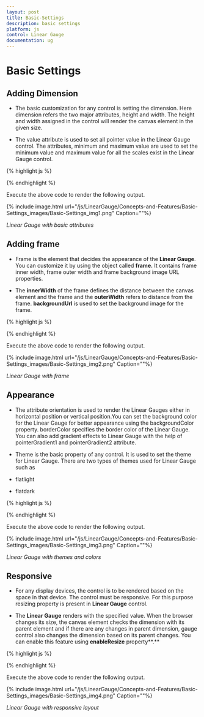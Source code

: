 ```yaml
---
layout: post
title: Basic-Settings
description: basic settings
platform: js
control: Linear Gauge
documentation: ug
---
```


# Basic Settings

## Adding Dimension

* The basic customization for any control is setting the dimension. Here dimension refers the two major attributes, height and width. The height and width assigned in the control will render the canvas element in the given size. 

* The value attribute is used to set all pointer value in the Linear Gauge control. The attributes, minimum and maximum value are used to set the minimum value and maximum value for all the scales exist in the Linear Gauge control.



{% highlight js %}


<div id="LinearGauge1"></div>   
<script type="text/javascript">
 $(function () {
// For Linear Gauge rendering
$("#LinearGauge1").ejLinearGauge({
// For setting linear gauge width
**width: 300,**
// For setting linear gauge height
**height:500,**
// For setting linear gauge minimum value
**minimum:10,**
// For setting linear gauge maximum value
**maximum:110,**
// For setting linear gauge pointer value
**value:78,**
// Adding scale collection
scales: [{
border: { color: "transparent", width: 0 },
showMarkerPointers: false, showBarPointers: true,
// Adding bar pointer collection
barPointers: [{ width: 5, backgroundColor: "Grey"}],
// Adding ticks collection
ticks: [{ type: "majorinterval", width: 2, 
color: "#8c8c8c", distanceFromScale: { x: 7, y: 0 } },
{ type: "minorinterval", width: 1,height:6, 
color: "#8c8c8c", distanceFromScale: { x: 7, y: 0 } }]
}]
});       
});
</script>


{% endhighlight %}



Execute the above code to render the following output.



{% include image.html url="/js/LinearGauge/Concepts-and-Features/Basic-Settings_images/Basic-Settings_img1.png" Caption=""%}

_Linear Gauge with basic attributes_

## Adding frame

* Frame is the element that decides the appearance of the **Linear Gauge**. You can customize it by using the object called **frame.** It contains frame inner width, frame outer width and frame background image URL properties. 

* The **innerWidth** of the frame defines the distance between the canvas element and the frame and the **outerWidth** refers to distance from the frame. **backgroundUrl** is used to set the background image for the frame.



{% highlight js %}

<div id="LinearGauge1"></div>   
<script type="text/javascript">
 $(function () {
// For Linear Gauge rendering
$("#LinearGauge1").ejLinearGauge({
value:80**,**
**frame: {** 
// For setting frame inner width
**innerWidth: 8,** 
// For setting frame outer width
**outerWidth: 10,** 
// For setting back ground Image URL
**backgroundImageUrl:"../images/gauge/Gauge_linear_light.png"**
  **},**
// Adding scale collection               
scales: [{
backgroundColor: "transparent",
border: { color: "transparent", width: 0 },              
showMarkerPointers: false, showBarPointers: true,
// Adding bar pointer collection
barPointers: [{ width: 5, backgroundColor: "Grey"}],
// Adding ticks collection
ticks: [{ type: "majorinterval", width: 2, 
color: "#8c8c8c", distanceFromScale: { x: 7, y: 0 } },
{ type: "minorinterval", width: 1,height:6, 
color: "#8c8c8c", distanceFromScale: { x: 7, y: 0 } }]
}]
});       
});
</script>


{% endhighlight %}



Execute the above code to render the following output.



{% include image.html url="/js/LinearGauge/Concepts-and-Features/Basic-Settings_images/Basic-Settings_img2.png" Caption=""%}

_Linear Gauge with frame_

## Appearance

* The attribute orientation is used to render the Linear Gauges either in horizontal position or vertical position.You can set the background color for the Linear Gauge for better appearance using the backgroundColor property. borderColor specifies the border color of the Linear Gauge. You can also add gradient effects to Linear Gauge with the help of pointerGradient1 and pointerGradient2 attribute.

* Theme is the basic property of any control. It is used to set the theme for Linear Gauge. There are two types of themes used for Linear Gauge such as

* flatlight

* flatdark



{% highlight js %}


<div id="LinearGauge1"></div>   
<script type="text/javascript">
 $(function () {
// For Linear Gauge rendering
$("#LinearGauge1").ejLinearGauge({
enableAnimation: false,
width: 400,
height: 100,
value:80,
// For setting theme
**theme: "flatlight",**
 // For setting Orientation
**orientation: "Horizontal",**
// For setting label color
**labelColor: "Black",**
//For Adding Frame
 frame: { 
backgroundImageUrl:"../images/gauge/Gauge_linear_light1.png"
  },  
//For Adding Scales              
scales: [{
backgroundColor: "transparent",
direction:ej.datavisualization.LinearGauge.Directions.Clockwise,
border: { color: "transparent", width: 0 },
showMarkerPointers: false, showBarPointers: true,
//For Adding bar pointers
  barPointers: [{ width: 5, backgroundColor: "Grey"}],
//For Adding label pointers
labels: [{ angle: 90, distanceFromScale: {x:5,y:-5}}],
  //For Adding ticks
ticks: [{ type: "majorinterval", width: 2, 
 color: "#8c8c8c", distanceFromScale: { x: 0, y: 0 } },
{ type: "minorinterval", width: 1,height:6, 
color: "#8c8c8c", distanceFromScale: { x: 0, y: 0 } }]
}]
});       
});
</script>


{% endhighlight %}



Execute the above code to render the following output.

{% include image.html url="/js/LinearGauge/Concepts-and-Features/Basic-Settings_images/Basic-Settings_img3.png" Caption=""%}

_Linear Gauge with themes and colors_

## Responsive 

* For any display devices, the control is to be rendered based on the space in that device. The control must be responsive. For this purpose resizing property is present in **Linear Gauge** control. 

* The **Linear Gauge** renders with the specified value. When the browser changes its size, the canvas element checks the dimension with its parent element and if there are any changes in parent dimension, gauge control also changes the dimension based on its parent changes. You can enable this feature using **enableResize** property**.**



{% highlight js %}


<div id="LinearGauge1"></div>   
<script type="text/javascript">
 $(function () {
// For Linear Gauge rendering
$("#LinearGauge1").ejLinearGauge({
enableAnimation: false,
width: 400,
height: 100,
 value:80,
****orientation: "Horizontal",
 labelColor: "Black",
//For enabling responsible layout
**enableResize: true,**
//For Adding Frame
  frame: {              backgroundImageUrl:"../images/gauge/Gauge_linear_light1.png"
},   
 //For Adding Scale             
scales: [{
backgroundColor: "transparent",
direction:ej.datavisualization.LinearGauge.Directions.Clockwise,
border: { color: "transparent", width: 0 },
showMarkerPointers: false, showBarPointers: true,
//For Adding bar pointer collection             
barPointers: [{ width: 5, backgroundColor: "Grey"}],
//For Adding label collection             
labels: [{ angle: 90, distanceFromScale: {x:5,y:-5}}],
//For Adding tick collection             
 ticks: [{ type: "majorinterval", width: 2, 
color: "#8c8c8c", distanceFromScale: { x: 0, y: 0 } },
{ type: "minorinterval", width: 1,height:6, 
color: "#8c8c8c", distanceFromScale: { x: 0, y: 0 } }]
}]
});       
});
</script>


{% endhighlight %}



Execute the above code to render the following output.


{% include image.html url="/js/LinearGauge/Concepts-and-Features/Basic-Settings_images/Basic-Settings_img4.png" Caption=""%}

_Linear Gauge with responsive layout_

